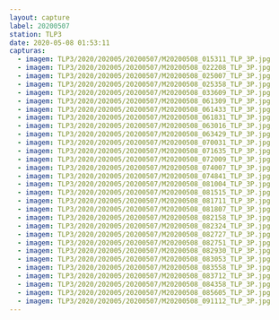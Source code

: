 ```yaml
---
layout: capture
label: 20200507
station: TLP3
date: 2020-05-08 01:53:11
capturas:
  - imagem: TLP3/2020/202005/20200507/M20200508_015311_TLP_3P.jpg
  - imagem: TLP3/2020/202005/20200507/M20200508_022208_TLP_3P.jpg
  - imagem: TLP3/2020/202005/20200507/M20200508_025007_TLP_3P.jpg
  - imagem: TLP3/2020/202005/20200507/M20200508_025358_TLP_3P.jpg
  - imagem: TLP3/2020/202005/20200507/M20200508_033609_TLP_3P.jpg
  - imagem: TLP3/2020/202005/20200507/M20200508_061309_TLP_3P.jpg
  - imagem: TLP3/2020/202005/20200507/M20200508_061433_TLP_3P.jpg
  - imagem: TLP3/2020/202005/20200507/M20200508_061831_TLP_3P.jpg
  - imagem: TLP3/2020/202005/20200507/M20200508_063016_TLP_3P.jpg
  - imagem: TLP3/2020/202005/20200507/M20200508_063429_TLP_3P.jpg
  - imagem: TLP3/2020/202005/20200507/M20200508_070031_TLP_3P.jpg
  - imagem: TLP3/2020/202005/20200507/M20200508_071635_TLP_3P.jpg
  - imagem: TLP3/2020/202005/20200507/M20200508_072009_TLP_3P.jpg
  - imagem: TLP3/2020/202005/20200507/M20200508_074007_TLP_3P.jpg
  - imagem: TLP3/2020/202005/20200507/M20200508_074841_TLP_3P.jpg
  - imagem: TLP3/2020/202005/20200507/M20200508_081004_TLP_3P.jpg
  - imagem: TLP3/2020/202005/20200507/M20200508_081515_TLP_3P.jpg
  - imagem: TLP3/2020/202005/20200507/M20200508_081711_TLP_3P.jpg
  - imagem: TLP3/2020/202005/20200507/M20200508_081807_TLP_3P.jpg
  - imagem: TLP3/2020/202005/20200507/M20200508_082158_TLP_3P.jpg
  - imagem: TLP3/2020/202005/20200507/M20200508_082324_TLP_3P.jpg
  - imagem: TLP3/2020/202005/20200507/M20200508_082727_TLP_3P.jpg
  - imagem: TLP3/2020/202005/20200507/M20200508_082751_TLP_3P.jpg
  - imagem: TLP3/2020/202005/20200507/M20200508_082930_TLP_3P.jpg
  - imagem: TLP3/2020/202005/20200507/M20200508_083053_TLP_3P.jpg
  - imagem: TLP3/2020/202005/20200507/M20200508_083558_TLP_3P.jpg
  - imagem: TLP3/2020/202005/20200507/M20200508_083712_TLP_3P.jpg
  - imagem: TLP3/2020/202005/20200507/M20200508_084358_TLP_3P.jpg
  - imagem: TLP3/2020/202005/20200507/M20200508_085605_TLP_3P.jpg
  - imagem: TLP3/2020/202005/20200507/M20200508_091112_TLP_3P.jpg
---
```


